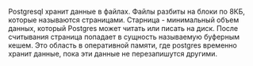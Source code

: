 Postgresql хранит данные в файлах. Файлы разбиты на блоки по 8КБ, которые называются страницами. Старница - минимальный объем данных, который Postgres может читать или писать на диск. После считывания страница попадает в сущность называемую буферным кешем. Это область в оперативной памяти, где postgres временно хранит данные, пока эти данные не перезапишутся другими. 